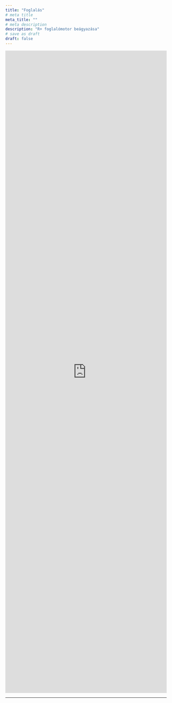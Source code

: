 ```yaml
---
title: "Foglalás"
# meta title
meta_title: ""
# meta description
description: "R+ foglalómotor beágyazása"
# save as draft
draft: false
---
```


<!-- Previo Reservation PLUS-->
<script type="text/javascript" src="https://booking.previo.app/iframe/"></script>
<iframe src="https://booking.previo.app/?hotId=785375&theme=green" scrolling="no" frameborder="0" width="100%" height="2000" name="previo-booking-iframe" id="previo-booking-iframe" allowTransparency="true"></iframe>
<!-- /Previo Reservation PLUS -->
<hr>